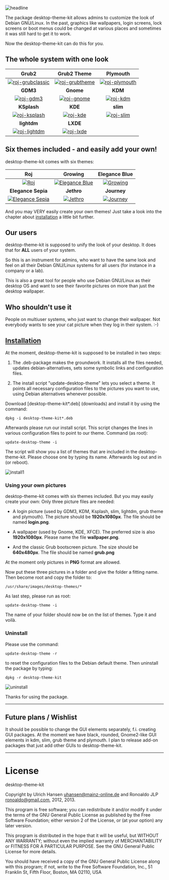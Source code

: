 ![headline](screenshots/headline.png) 

The package desktop-theme-kit allows admins to customize the look of Debian GNU/Linux. In the past, graphics like wallpapers, login screens, lock screens or boot menus could be changed at various places and sometimes it was still hard to get it to work. 

Now the desktop-theme-kit can do this for you.


## The whole system with one look

| **Grub2** | **Grub2 Theme** | **Plymouth** |
|:--------:|:--------:|:--------:|
|[![roj-grubclassic](screenshots/roj-grubclassic-preview.png)](screenshots/roj-grubclassic.png)|[![roj-grubtheme](screenshots/roj-grubtheme-preview.png)](screenshots/roj-grubtheme.png)|[![roj-plymouth](screenshots/roj-plymouth-preview.png)](screenshots/roj-plymouth.png)|
| **GDM3** | **Gnome** | **KDM** |
|[![roj-gdm3](screenshots/roj-gdm3-preview.png)](screenshots/roj-gdm3.png)|[![roj-gnome](screenshots/roj-gnome-preview.png)](screenshots/roj-gnome.png)|[![roj-kdm](screenshots/roj-kdm-preview.png)](screenshots/roj-kdm.png)|
| **KSplash** | **KDE** | **slim** |
|[![roj-ksplash](screenshots/roj-ksplash-preview.png)](screenshots/roj-ksplash.png)|[![roj-kde](screenshots/roj-kde-preview.png)](screenshots/roj-kde.png)|[![roj-slim](screenshots/roj-slim-preview.png)](screenshots/roj-slim.png)|
| **lightdm** | **LXDE** | |
|[![roj-lightdm](screenshots/roj-lightdm-preview.png)](screenshots/roj-lightdm.png)|[![roj-lxde](screenshots/roj-lxde-preview.png)](screenshots/roj-lxde.png)||


## Six themes included - and easily add your own!

desktop-theme-kit comes with six themes:

| **Roj** | **Growing** | **Elegance Blue** |
|:--------:|:--------:|:--------:|
|[![Roj](screenshots/roj-gnome-preview.png)](screenshots/roj-wallpaper.png) | [![Elegance Blue](screenshots/elegance-blue-gnome-preview.png)](screenshots/elegance-blue-wallpaper.png)|[![Growing](screenshots/growing-gnome-preview.png)](screenshots/growing-wallpaper.png)|
| **Elegance Sepia** | **Jethro** | **Journey** |
|[![Elegance Sepia](screenshots/elegance-sepia-gnome-preview.png)](screenshots/elegance-sepia-wallpaper.png) | [![Jethro](screenshots/jethro-gnome-preview.png)](screenshots/jethro-wallpaper.png)|[![Journey](screenshots/journey-gnome-preview.png)](screenshots/journey-wallpaper.png)|

And you may VERY easily create your own themes! Just take a look into the chapter about [installation](#installation) a little bit further.

 
## Our users

desktop-theme-kit is supposed to unify the look of your desktop. It does that for **ALL** users of your system. 

So this is an instrument for admins, who want to have the same look and feel on all their Debian GNU/Linux systems for all users (for instance in a company or a lab).  

This is also a great tool for people who use Debian GNU/Linux as their desktop OS and want to see their favorite pictures on more than just the desktop wallpaper. 

## Who shouldn't use it 

People on multiuser systems, who just want to change their wallpaper. Not everybody wants to see your cat picture when they log in their system. :-) 

 

## [Installation](id:Installation)

At the moment, desktop-theme-kit is supposed to be installed in two steps:

1. The .deb-package makes the groundwork. It installs all the files needed, updates debian-alternatives, sets some symbolic links and configuration files.

2. The install script "update-desktop-theme" lets you select a theme. It points all necessary configuration files to the pictures you want to use, using Debian alternatives whenever possible.

Download [desktop-theme-kit*.deb] (downloads) and install it by using the command: 

`dpkg -i desktop-theme-kit*.deb`

Afterwards please run our install script. This script changes the lines in various configuration files to point to our theme. Command (as root): 

`update-desktop-theme -i`

The script will show you a list of themes that are included in the desktop-theme-kit. Please choose one by typing its name. Afterwards log out and in (or reboot). 

![install1](screenshots/update-desktop-theme-1a.png)



 

### Using your own pictures

desktop-theme-kit comes with six themes included. But you may easily create your own: Only three picture files are needed: 

* A login picture (used by GDM3, KDM, Ksplash, slim, lightdm, 	grub theme and plymouth). The picture should be **1920x1080px**. 	The file should be named **login.png**. 

* A wallpaper (used by Gnome, KDE, XFCE). The preferred size is also **1920x1080px**. Please name the file **wallpaper.png**.  

* And the classic Grub bootscreen picture. The size should be **640x480px**. The file should be named **grub.png** 

At the moment only pictures in **PNG** format are allowed. 

Now put these three pictures in a folder and give the folder a fitting name. Then become root and copy the folder to: 

`/usr/share/images/desktop-themes/* `

As last step, please run as root:	 

`update-desktop-theme -i`

The name of your folder should now be on the list of themes. Type it and voilà.


### Uninstall

Please use the command: 

`update-desktop-theme -r`

to reset the configuration files to the Debian default theme. Then uninstall the package by typing: 

`dpkg -r desktop-theme-kit`

![uninstall](screenshots/uninstall.png)

Thanks for using the package.

---

## Future plans / Wishlist

It should be possible to change the GUI elements separately, f.i. creating GUI packages. At the moment we have black, rounded, Gnome2-like GUI elements in kdm, slim, grub theme and plymouth. I plan to release add-on packages that just add other GUIs to desktop-theme-kit.


---
 
# License

desktop-theme-kit 

Copyright by Ulrich Hansen <uhansen@mainz-online.de> and Ronoaldo JLP <ronoaldo@gmail.com>, 2012, 2013. 

This program is free software; you can redistribute it and/or modify it under the terms of the GNU General Public License as published by the Free Software Foundation; either version 2 of the License, or (at your option) any later version.

This program is distributed in the hope that it will be useful, but WITHOUT ANY WARRANTY; without even the implied warranty of MERCHANTABILITY or FITNESS FOR A PARTICULAR PURPOSE. See the GNU General Public License for more details.

You should have received a copy of the GNU General Public License along with this program; if not, write to the Free Software Foundation, Inc., 51 Franklin St, Fifth Floor, Boston, MA 02110, USA
